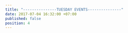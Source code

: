 ```yaml
---
title: "---------------TUESDAY EVENTS---------------"
date: 2017-07-04 16:32:00 +07:00
published: false
position: 4
---
```


